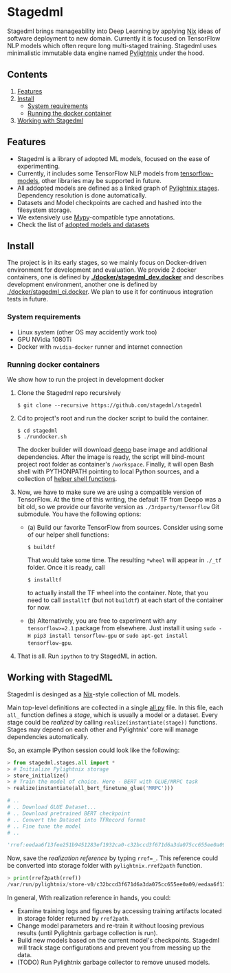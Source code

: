 Stagedml
========

Stagedml brings manageability into Deep Learning by applying
[Nix](https://nixos.org/nix) ideas of software deployment to new domain.
Currently it is focused on TensorFlow NLP models which often requre long
multi-staged training. Stagedml uses minimalistic immutable data engine named
[Pylightnix](https://github.com/stagedml/pylightnix) under the hood.


Contents
--------

1. [Features](#Features)
2. [Install](#Install)
   - [System requirements](#system-requirements)
   - [Running the docker container](#running-docker-containers)
3. [Working with Stagedml](#working-with-stagedml)


Features
--------

* Stagedml is a library of adopted ML models, focused on the ease of
  experimenting.
* Currently, it includes some TensorFlow NLP models from
  [tensorflow-models](https://github.com/tensorflow/models), other libraries may
  be supported in future.
* All addopted models are defined as a linked graph of [Pylightnix
  stages](https://github.com/stagedml/pylightnix/blob/master/docs/Reference.md#pylightnix.types.Derivation).
  Dependency resolution is done automatically.
* Datasets and Model checkpoints are cached and hashed into the filesystem
  storage.
* We extensively use [Mypy](http://mypy-lang.org/)-compatible type annotations.
* Check the list of [adopted models and datasets](./src/stagedml/stages/all.py)

Install
-------

The project is in its early stages, so we mainly focus on Docker-driven
environment for development and evaluation. We provide 2 docker containers, one
is defined by **[./docker/stagedml_dev.docker](./docker/stagedml_dev.docker)** and
describes development environment, another one is defined by
[./docker/stagedml_ci.docker](./docker/stagedml_ci.docker).  We plan to use it
for continuous integration tests in future.

### System requirements

* Linux system (other OS may accidently work too)
* GPU NVidia 1080Ti
* Docker with `nvidia-docker` runner and internet connection

### Running docker containers

We show how to run the project in development docker

1. Clone the Stagedml repo recursively
   ```
   $ git clone --recursive https://github.com/stagedml/stagedml
   ```

2. Cd to project's root and run the docker script to build the container.
   ```
   $ cd stagedml
   $ ./rundocker.sh
   ```

   The docker builder will download [deepo](https://github.com/ufoym/deepo) base
   image and additional dependencies. After the image is ready, the script will
   bind-mount project root folder as container's `/workspace`. Finally, it will
   open Bash shell with PYTHONPATH pointing to local Python sources, and a
   collection of [helper shell functions](./env.sh).

3. Now, we have to make sure we are using a compatible version of TensorFlow.
   At the time of this writing, the default TF from Deepo was a bit old, so we
   provide our favorite version as  `./3rdparty/tensorflow` Git submodule. You
   have the following options:

   * (a) Build our favorite TensorFlow from sources. Consider using some of our
     helper shell functions:

     ```
     $ buildtf
     ```

     That would take some time. The resulting `*wheel` will appear in `./_tf`
     folder. Once it is ready, call

     ```
     $ installtf
     ```

     to actually install the TF wheel into the container. Note, that you need to
     call `installtf` (but not `buildtf`) at each start of the container for now.

   * (b) Alternatively, you are free to experiment with any `tensorflow>=2.1`
     package from elsewhere. Just install it using `sudo -H pip3 install
     tensorflow-gpu` or `sudo apt-get install tensorflow-gpu`.

4. That is all. Run `ipython` to try StagedML in action.

Working with StagedML
---------------------

Stagedml is desinged as a [Nix](https://nixos.org/nix)-style collection of
ML models.

Main top-level definitions are collected in a single
[all.py](./src/stagedml/stages/all.py) file.  In this file, each `all_`
function defines a *stage*, which is usually a model or a dataset. Every stage
could be *realized* by calling `realize(instantiate(stage))` functions. Stages
may depend on each other and Pylightnix' core will manage dependencies
automatically.

So, an example IPython session could look like the following:

```python
> from stagedml.stages.all import *
> # Initialize Pylightnix storage
> store_initialize()
> # Train the model of choice. Here - BERT with GLUE/MRPC task
> realize(instantiate(all_bert_finetune_glue('MRPC')))

# ..
# .. Download GLUE Dataset...
# .. Download pretrained BERT checkpoint
# .. Convert the Dataset into TFRecord format
# .. Fine tune the model
# ..

'rref:eedaa6f13fee251b9451283ef1932ca0-c32bccd3f671d6a3da075cc655ee0a09-bert'
```

Now, save the *realization reference* by typing `rref=_`. This reference could
be converted into storage folder with `pylightnix.rref2path` function.

```python
> print(rref2path(rref))
/var/run/pylightnix/store-v0/c32bccd3f671d6a3da075cc655ee0a09/eedaa6f13fee251b9451283ef1932ca0/
```

In general, With realization reference in hands, you could:

- Examine training logs and figures by accessing training artifacts located in
  storage folder returned by `rref2path`.
- Change model parameters and re-train it without loosing previous results
  (until Pylightnix garbage collection is run).
- Build new models based on the current model's checkpoints. Stagedml will track
  stage configurations and prevent you from messing up the data.
- (TODO) Run Pylightnix garbage collector to remove unused models.

